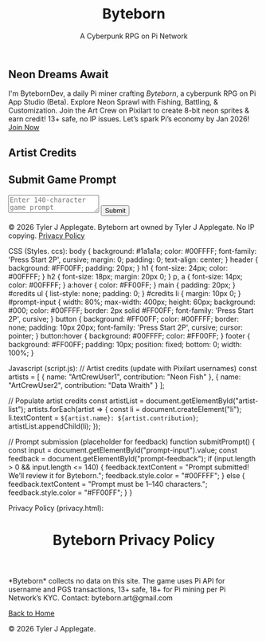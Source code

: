 

<!DOCTYPE html>
<html lang="en">
<head>
    <meta charset="UTF-8">
    <meta name="viewport" content="width=device-width, initial-scale=1.0">
    <title>Byteborn</title>
    <link rel="stylesheet" href="styles.css">
    <link href="https://fonts.googleapis.com/css2?family=Press+Start+2P&display=swap" rel="stylesheet">
</head>
<body>
    <header>
        <h1>Byteborn</h1>
        <p>A Cyberpunk RPG on Pi Network</p>
    </header>
    <main>
        <section id="about">
            <h2>Neon Dreams Await</h2>
            <p>I'm BytebornDev, a daily Pi miner crafting <em>Byteborn</em>, a cyberpunk RPG on Pi App Studio (Beta). Explore Neon Sprawl with Fishing, Battling, & Customization. Join the Art Crew on Pixilart to create 8-bit neon sprites & earn credit! 13+ safe, no IP issues. Let’s spark Pi’s economy by Jan 2026! <a href="join-the-byteborn-art-team-3bb7885f37" target="_blank">Join Now</a></p>
        </section>
        <section id="credits">
            <h2>Artist Credits</h2>
            <ul id="artist-list"></ul>
        </section>
        <section id="prompt-reader">
            <h2>Submit Game Prompt</h2>
            <textarea id="prompt-input" maxlength="140" placeholder="Enter 140-character game prompt"></textarea>
            <button onclick="submitPrompt()">Submit</button>
            <p id="prompt-feedback"></p>
        </section>
    </main>
    <footer>
        <p>&copy; 2026 Tyler J Applegate. Byteborn art owned by Tyler J Applegate. No IP copying. <a href="privacy.html">Privacy Policy</a></p>
    </footer>
    <script src="script.js"></script>
</body>
</html>



CSS (Styles. ccs):
body {
    background: #1a1a1a;
    color: #00FFFF;
    font-family: 'Press Start 2P', cursive;
    margin: 0;
    padding: 0;
    text-align: center;
}
header {
    background: #FF00FF;
    padding: 20px;
}
h1 {
    font-size: 24px;
    color: #00FFFF;
}
h2 {
    font-size: 18px;
    margin: 20px 0;
}
p, a {
    font-size: 14px;
    color: #00FFFF;
}
a:hover {
    color: #FF00FF;
}
main {
    padding: 20px;
}
#credits ul {
    list-style: none;
    padding: 0;
}
#credits li {
    margin: 10px 0;
}
#prompt-input {
    width: 80%;
    max-width: 400px;
    height: 60px;
    background: #000;
    color: #00FFFF;
    border: 2px solid #FF00FF;
    font-family: 'Press Start 2P', cursive;
}
button {
    background: #FF00FF;
    color: #00FFFF;
    border: none;
    padding: 10px 20px;
    font-family: 'Press Start 2P', cursive;
    cursor: pointer;
}
button:hover {
    background: #00FFFF;
    color: #FF00FF;
}
footer {
    background: #FF00FF;
    padding: 10px;
    position: fixed;
    bottom: 0;
    width: 100%;
}


Javascript (script.js):
// Artist credits (update with Pixilart usernames)
const artists = [
    { name: "ArtCrewUser1", contribution: "Neon Fish" },
    { name: "ArtCrewUser2", contribution: "Data Wraith" }
];

// Populate artist credits
const artistList = document.getElementById("artist-list");
artists.forEach(artist => {
    const li = document.createElement("li");
    li.textContent = `${artist.name}: ${artist.contribution}`;
    artistList.appendChild(li);
});

// Prompt submission (placeholder for feedback)
function submitPrompt() {
    const input = document.getElementById("prompt-input").value;
    const feedback = document.getElementById("prompt-feedback");
    if (input.length > 0 && input.length <= 140) {
        feedback.textContent = "Prompt submitted! We’ll review it for Byteborn.";
        feedback.style.color = "#00FFFF";
    } else {
        feedback.textContent = "Prompt must be 1–140 characters.";
        feedback.style.color = "#FF00FF";
    }
}


Privacy Policy (privacy.html):
<!DOCTYPE html>
<html lang="en">
<head>
    <meta charset="UTF-8">
    <meta name="viewport" content="width=device-width, initial-scale=1.0">
    <title>Byteborn Privacy Policy</title>
    <link rel="stylesheet" href="styles.css">
</head>
<body>
    <header>
        <h1>Byteborn Privacy Policy</h1>
    </header>
    <main>
        <p>*Byteborn* collects no data on this site. The game uses Pi API for username and PGS transactions, 13+ safe, 18+ for Pi mining per Pi Network’s KYC. Contact: byteborn.art@gmail.com</p>
        <a href="index.html">Back to Home</a>
    </main>
    <footer>
        <p>&copy; 2026 Tyler J Applegate.</p>
    </footer>
</body>
</html>
